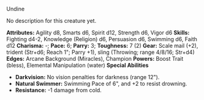 Undine

No description for this creature yet.

**Attributes:** Agility d8, Smarts d6, Spirit d12, Strength d6, Vigor
d6
**Skills:** Fighting d4-2, Knowledge (Religion) d6, Persuasion d6,
Swimming d6, Faith d12
**Charisma:** -; **Pace:** 6; **Parry:** 3; **Toughness:** 7 (2)
**Gear:** Scale mail (+2), trident (Str+d6; Reach 1"; Parry +1), sling
(Throwing; range 4/8/16; Str+d4)
**Edges:** Arcane Background (Miracles), Champion
**Powers:** Boost Trait (bless), Elemental Manipulation (water)
**Special Abilities**
- **Darkvision:** No vision penalties for darkness (range 12").
- **Natural Swimmer:** Swimming Pace of 6", and +2 to resist drowning.
- **Resistance:** -1 damage from cold.

